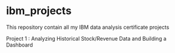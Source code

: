 # ibm_projects
This repository contain all my IBM data analysis certificate projects

Project 1 : Analyzing Historical Stock/Revenue Data and Building a Dashboard
